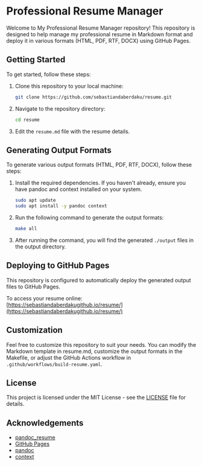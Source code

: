 # Professional Resume Manager

Welcome to My Professional Resume Manager repository! This repository is designed to help manage my professional resume in Markdown format and deploy it in various formats (HTML, PDF, RTF, DOCX) using GitHub Pages.

## Getting Started

To get started, follow these steps:

1. Clone this repository to your local machine:
    ```sh
    git clone https://github.com/sebastiandaberdaku/resume.git
    ```
2. Navigate to the repository directory:
    ```sh
    cd resume
    ```
3. Edit the `resume.md` file with the resume details.

## Generating Output Formats
To generate various output formats (HTML, PDF, RTF, DOCX), follow these steps:

1. Install the required dependencies. If you haven't already, ensure you have pandoc and context installed on your system.
    ```sh
    sudo apt update
    sudo apt install -y pandoc context
    ```
2. Run the following command to generate the output formats:
    ```sh
    make all
    ```
3. After running the command, you will find the generated `./output` files in the output directory.

## Deploying to GitHub Pages
This repository is configured to automatically deploy the generated output files to GitHub Pages.

To access your resume online: [https://sebastiandaberdakugithub.io/resume/](https://sebastiandaberdakugithub.io/resume/)

## Customization
Feel free to customize this repository to suit your needs. You can modify the Markdown template in resume.md, customize the output formats in the Makefile, or adjust the GitHub Actions workflow in `.github/workflows/build-resume.yaml`.

## License
This project is licensed under the MIT License - see the [LICENSE](./LICENSE) file for details.

## Acknowledgements
- [pandoc_resume](https://github.com/mszep/pandoc_resume)
- [GitHub Pages](https://pages.github.com/)
- [pandoc](https://pandoc.org/)
- [context](https://wiki.contextgarden.net/Main_Page)